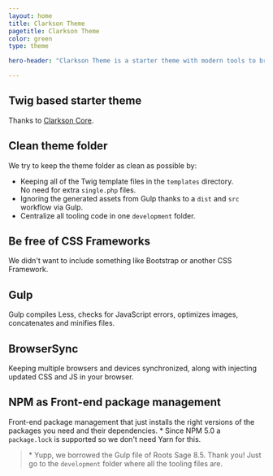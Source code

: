 ```yaml
---
layout: home
title: Clarkson Theme
pagetitle: Clarkson Theme
color: green
type: theme

hero-header: "Clarkson Theme is a starter theme with modern tools to bring you up to speed with your development." 

---
```


## Twig based starter theme
Thanks to [Clarkson Core](http://wp-clarkson.com/core).

## Clean theme folder
We try to keep the theme folder as clean as possible by:  

- Keeping all of the Twig template files in the `templates` directory.  
No need for extra `single.php` files.  
- Ignoring the generated assets from Gulp thanks to a `dist` and `src` workflow via Gulp.  
- Centralize all tooling code in one `development` folder.

## Be free of CSS Frameworks
We didn't want to include something like Bootstrap or another CSS Framework.

## Gulp
Gulp compiles Less, checks for JavaScript errors, optimizes images, concatenates and minifies files.

## BrowserSync
Keeping multiple browsers and devices synchronized, along with injecting updated CSS and JS in your browser.

## NPM as Front-end package management
Front-end package management that just installs the right versions of the packages you need and their dependencies. *
Since NPM 5.0 a `package.lock` is supported so we don't need Yarn for this.


> \* Yupp, we borrowed the Gulp file of Roots Sage 8.5. Thank you! Just go to the `development` folder where all the tooling files are.
